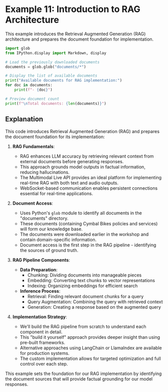 # Example 11: Introduction to RAG Architecture

This example introduces the Retrieval Augmented Generation (RAG) architecture and prepares the document foundation for implementation.

```python
import glob
from IPython.display import Markdown, display

# Load the previously downloaded documents
documents = glob.glob("documents/*")

# Display the list of available documents
print("Available documents for RAG implementation:")
for doc in documents:
    print(f"- {doc}")

# Preview document count
print(f"\nTotal documents: {len(documents)}")
```

## Explanation

This code introduces Retrieval Augmented Generation (RAG) and prepares the document foundation for its implementation:

1. **RAG Fundamentals**:

   - RAG enhances LLM accuracy by retrieving relevant context from external documents before generating responses.
   - This approach grounds model outputs in factual information, reducing hallucinations.
   - The Multimodal Live API provides an ideal platform for implementing real-time RAG with both text and audio outputs.
   - WebSocket-based communication enables persistent connections essential for real-time applications.

2. **Document Access**:

   - Uses Python's `glob` module to identify all documents in the "documents" directory.
   - These documents (containing Cymbal Bikes policies and services) will form our knowledge base.
   - The documents were downloaded earlier in the workshop and contain domain-specific information.
   - Document access is the first step in the RAG pipeline - identifying the sources of ground truth.

3. **RAG Pipeline Components**:

   - **Data Preparation**:
     - Chunking: Dividing documents into manageable pieces
     - Embedding: Converting text chunks to vector representations
     - Indexing: Organizing embeddings for efficient search
   - **Inference Process**:
     - Retrieval: Finding relevant document chunks for a query
     - Query Augmentation: Combining the query with retrieved context
     - Generation: Creating a response based on the augmented query

4. **Implementation Strategy**:
   - We'll build the RAG pipeline from scratch to understand each component in detail.
   - This "build it yourself" approach provides deeper insight than using pre-built frameworks.
   - Alternative approaches using LangChain or LlamaIndex are available for production systems.
   - The custom implementation allows for targeted optimization and full control over each step.

This example sets the foundation for our RAG implementation by identifying the document sources that will provide factual grounding for our model responses.
